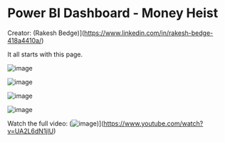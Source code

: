 # Power BI Dashboard - Money Heist

Creator: (Rakesh Bedge)](https://www.linkedin.com/in/rakesh-bedge-418a4410a/)

It all starts with this page.

![image](https://user-images.githubusercontent.com/34673684/135023331-2ca585e2-34c0-4378-8b42-b84f6b6ea499.png)

![image](https://user-images.githubusercontent.com/34673684/135023350-bb9f7df8-148d-4700-bd34-54435a9e029f.png)

![image](https://user-images.githubusercontent.com/34673684/135023378-a904435a-0549-4220-a232-bb3aa058be3e.png)

![image](https://user-images.githubusercontent.com/34673684/135023400-dd6e2ac7-120e-4fe8-8a23-015bf5a9dd9d.png)

Watch the full video: (![image](https://user-images.githubusercontent.com/34673684/135023696-64c3924d-2c45-4ea9-ac96-faad60edf9c5.png))](https://www.youtube.com/watch?v=UA2L6dN1jlU)
